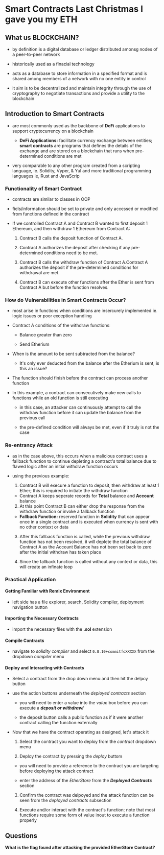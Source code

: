 # Smart Contracts Last Christmas I gave you  my ETH

## What us BLOCKCHAIN?

* by definition is a digital database or ledger distributed amonsg nodes of a peer-to-peer network

* historically used as a finacial technology

* acts as a database to store information in a specified format and is shared among members of a network with no one entity in control

* it aim is to be decentralized and maintain integrity through the use of cryptography to negotiate transactions and provide a utility to the blockchain

## Introduction to Smart Contracts

* are most commonly used as the backbone of **DeFi** applications to support cryptocurrency on a blockchain

  * **DeFi Applications:** facilitate currency exchange between entities; **smart contracts** are programs that defines the details of the exchange and are stored on a blockchain that runs when pre-determined conditions are met

* very comparable to any other program created from a scripting language, ie. Solidity, Vyper, & Yul and more traditional programming languages ie, Rust and JavaScrip

### Functionality of Smart Contract

* contracts are similar to classes in OOP

* fiels/information should be set to private and only accessed or modified from functions defined in the contract

* If we controlled Contract A and Contract B wanted to first deposit 1 Ethereum, and then withdraw 1 Ethereum from Contract A:

  1. Contract B calls the deposit function of Contract A.
 
  2. Contract A authorizes the deposit after checking if any pre-determined conditions need to be met.
 
  3. Contract B calls the withdraw function of Contract A.Contract A authorizes the deposit if the pre-determined conditions for withdrawal are met.
 
  4. Contract B can execute other functions after the Ether is sent from Contract A but before the function resolves.
 
### How do Vulnerabilities in Smart Contracts Occur?

* most arise in functions when conditions are insercurely implemented ie. logic issues or poor exception handling

* Contract A conditions of the withdraw functions:

  * Balance greater than zero
 
  * Send Etherium

* When is the amount to be sent subtracted from the balance?

  * It's only ever deducted from the balance after the Etherium is sent, is this an issue?

* The function should finish before the contract can process another function

* In this example, a contract can consecutively make new calls to functions while an old function is still executing

  * in this case, an attacker can continuously attempt to call the withdraw function before it can update the balance from the previous call
 
  * the pre-defined condition will always be met, even if it truly is not the case
 
### Re-entrancy Attack

* as in the case above, this occurs when a malicious contract uses a fallback function to continue depleting a contract's total balance due to flawed logic after an initial withdraw function occurs

* using the previous example:

  1. Contract B will execure a function to deposit, then withdraw at least 1 Ether; this is required to initiate the withdraw function
 
    * Contract A keeps seperate records for **Total** balance and **Account** balance
  
  2.  At this point Contract B can either drop the response from the withdraw function or invoke a fallback function
 
    * **Fallback Function:** reserved function in **Solidity** that can appear once in a single contract and is executed when currency is sent with no other context or data
  
  3. After this fallback function is called, while the previous withdraw function has not been resolved, it will deplete the total balance of Contract A as the Account Balance has not been set back to zero after the initial withdraw has taken place
  
  4. Since the fallback function is called without any context or data, this will create an infinate loop

### Practical Application

#### Getting Familiar with Remix Environment

* left side has a file explorer, search, Solidity compiler, deployment navigation button

#### Importing the Necessary Contracts

* import the necessary files with the **.sol** extension

#### Compile Contracts

* navigate to *solidity compiler* and select ```0.8.10+commitfcXXXXX``` from the dropdown *compiler* menu

#### Deploy and Interacting with Contracts

* Select a contract from the drop down menu and then hit the delpoy button

* use the action buttons underneath the *deployed contracts* section
  
   * you will need to enter a value into the *value* box before you can execute a *__deposit or withdrawl__*
  
   * the deposit button calls a public function as if it were another contract calling the function externally

* Now that we have the contract operating as designed, let's attack it

   1. Select the contract you want to deploy from the *contract* dropdown menu
  
   2. Deploy the contract by pressing the *deploy* buttom
    
     * you will need to provide a reference to the contract you are targeting before deploying the attack contract
    
     * enter the address of the *EtherStore* from the *__Deployed Contracts__* section
  
   3. Confirm the contract was delpoyed and the attack function can be seen from the *deployed contracts* subsection
  
   4. Execute and/or interact with the contract's function; note that most functions require some form of value inout to execute a function properly


## Questions

**What is the flag found after attacking the provided EtherStore Contract?**
```

``` 
